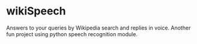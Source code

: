 # wikiSpeech
Answers to your queries by Wikipedia search and replies in voice.
Another fun project using python speech recognition module.
